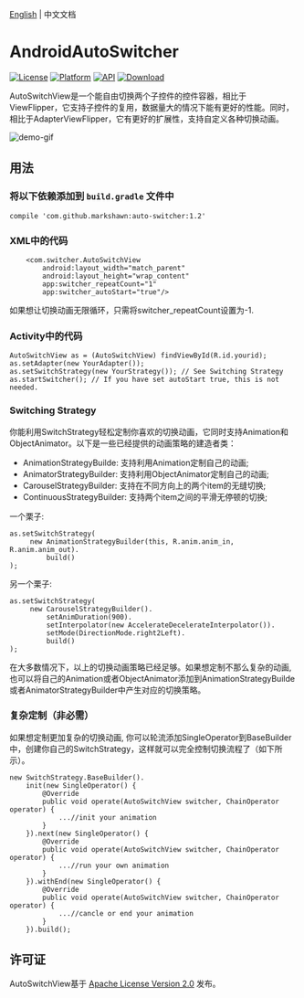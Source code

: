 [English](README.md)  |  中文文档

# AndroidAutoSwitcher
[![License](https://img.shields.io/badge/License-Apache%202.0-blue.svg)](https://opensource.org/licenses/Apache-2.0)
[![Platform](https://img.shields.io/badge/platform-android-green.svg)](http://developer.android.com/index.html)
[![API](https://img.shields.io/badge/API-12%2B-brightgreen.svg?style=flat)](https://android-arsenal.com/api?level=12)
[![Download](https://api.bintray.com/packages/markshawn/com.github.markshawn/auto-switcher/images/download.svg)](https://bintray.com/markshawn/com.github.markshawn/auto-switcher/_latestVersion)

AutoSwitchView是一个能自由切换两个子控件的控件容器，相比于ViewFlipper，它支持子控件的复用，数据量大的情况下能有更好的性能。同时，相比于AdapterViewFlipper，它有更好的扩展性，支持自定义各种切换动画。 

![demo-gif](https://github.com/Marksss/AndroidAutoSwitcher/blob/master/gif/demo.gif)
## 用法
### 将以下依赖添加到 `build.gradle` 文件中
```compile 'com.github.markshawn:auto-switcher:1.2'```
### XML中的代码
```
    <com.switcher.AutoSwitchView
        android:layout_width="match_parent"
        android:layout_height="wrap_content"
        app:switcher_repeatCount="1"
        app:switcher_autoStart="true"/>
```
如果想让切换动画无限循环，只需将switcher_repeatCount设置为-1.
### Activity中的代码
```
AutoSwitchView as = (AutoSwitchView) findViewById(R.id.yourid);
as.setAdapter(new YourAdapter());
as.setSwitchStrategy(new YourStrategy()); // See Switching Strategy
as.startSwitcher(); // If you have set autoStart true, this is not needed.
```
### Switching Strategy
你能利用SwitchStrategy轻松定制你喜欢的切换动画，它同时支持Animation和 ObjectAnimator。以下是一些已经提供的动画策略的建造者类：

 - AnimationStrategyBuilde:
 支持利用Animation定制自己的动画;
 - AnimatorStrategyBuilder: 
 支持利用ObjectAnimator定制自己的动画;
 - CarouselStrategyBuilder: 
 支持在不同方向上的两个item的无缝切换;
 - ContinuousStrategyBuilder: 
 支持两个item之间的平滑无停顿的切换;
 
 一个栗子:
 ```
 as.setSwitchStrategy(
      new AnimationStrategyBuilder(this, R.anim.anim_in, R.anim.anim_out).
          build()
);
 ```
 另一个栗子:
 ```
 as.setSwitchStrategy(
      new CarouselStrategyBuilder().
          setAnimDuration(900).
          setInterpolator(new AccelerateDecelerateInterpolator()).
          setMode(DirectionMode.right2Left).
          build()
);
 ```

在大多数情况下，以上的切换动画策略已经足够。如果想定制不那么复杂的动画, 也可以将自己的Animation或者ObjectAnimator添加到AnimationStrategyBuilde或者AnimatorStrategyBuilder中产生对应的切换策略。
### 复杂定制（非必需）
如果想定制更加复杂的切换动画, 你可以轮流添加SingleOperator到BaseBuilder中，创建你自己的SwitchStrategy，这样就可以完全控制切换流程了（如下所示）。
```
new SwitchStrategy.BaseBuilder().
    init(new SingleOperator() {
        @Override
        public void operate(AutoSwitchView switcher, ChainOperator operator) {
            ...//init your animation
        }
    }).next(new SingleOperator() {
        @Override
        public void operate(AutoSwitchView switcher, ChainOperator operator) {
            ...//run your own animation
        }
    }).withEnd(new SingleOperator() {
        @Override
        public void operate(AutoSwitchView switcher, ChainOperator operator) {
            ...//cancle or end your animation
        }
    }).build();
```
## 许可证
AutoSwitchView基于 [Apache License Version 2.0](LICENSE) 发布。